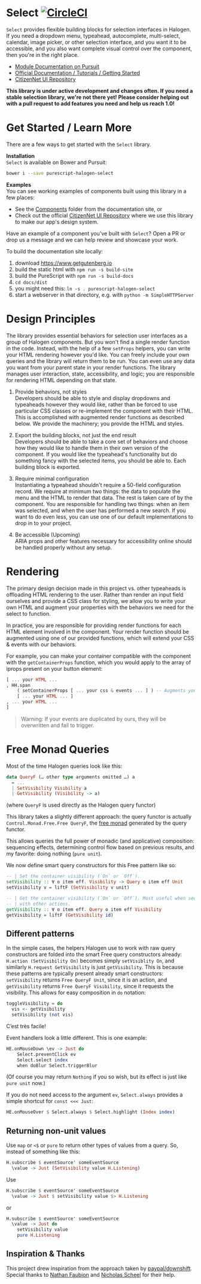 # Select [![CircleCI](https://circleci.com/gh/citizennet/purescript-halogen-select.svg?style=badge)](https://circleci.com/gh/citizennet/purescript-halogen-select)

`Select` provides flexible building blocks for selection interfaces in Halogen. If you need a dropdown menu, typeahead, autocomplete, multi-select, calendar, image picker, or other selection interface, and you want it to be accessible, and you also want complete visual control over the component, then you're in the right place.

- [Module Documentation on Pursuit](https://pursuit.purescript.org/packages/purescript-halogen-select)
- [Official Documentation / Tutorials / Getting Started](https://citizennet.github.io/purescript-halogen-select)
- [CitizenNet UI Repository](https://github.com/citizennet/purescript-ocelot)

**This library is under active development and changes often. If you need a stable selection library, we're not there yet! Please consider helping out with a pull request to add features you need and help us reach 1.0!**

# Get Started / Learn More

There are a few ways to get started with the `Select` library.

**Installation**  
`Select` is available on Bower and Pursuit:

```sh
bower i --save purescript-halogen-select
```

**Examples**  
You can see working examples of components built using this library in a few places:

- See the [Components](https://github.com/citizennet/purescript-halogen-select/tree/master/docs/src/Components) folder from the documentation site, or
- Check out the official [CitizenNet UI Repository](https://github.com/citizennet/purescript-ocelot) where we use this library to make our app's design system.

Have an example of a component you've built with `Select`? Open a PR or drop us a message and we can help review and showcase your work.

To build the documentation site locally:
1. download https://www.getgutenberg.io
2. build the static html with `npm run -s build-site`
3. build the PureScript with `npm run -s build-docs`
4. `cd docs/dist`
4. you might need this: `ln -s . purescript-halogen-select`
5. start a webserver in that directory, e.g. with `python -m SimpleHTTPServer`

# Design Principles  

The library provides essential behaviors for selection user interfaces as a group of Halogen components. But you won't find a single render function in the code. Instead, with the help of a few `setProps` helpers, you can write your HTML rendering however you'd like. You can freely include your own queries and the library will return them to be run. You can even use any data you want from your parent state in your render functions. The library manages user interaction, state, accessibility, and logic; you are responsible for rendering HTML depending on that state.

1. Provide behaviors, not styles  
Developers should be able to style and display dropdowns and typeaheads however they would like, rather than be forced to use particular CSS classes or re-implement the component with their HTML. This is accomplished with augmented render functions as described below. We provide the machinery; you provide the HTML and styles.

2. Export the building blocks, not just the end result  
Developers should be able to take a core set of behaviors and choose how they would like to handle them in their own version of the component. If you would like the typeahead's functionality but do something fancy with the selected items, you should be able to. Each building block is exported.

3. Require minimal configuration  
Instantiating a typeahead shouldn't require a 50-field configuration record. We require at minimum two things: the data to populate the menu and the HTML to render that data. The rest is taken care of by the component. You are responsible for handling two things: when an item was selected, and when the user has performed a new search. If you want to do even less, you can use one of our default implementations to drop in to your project.

4. Be accessible (Upcoming)  
ARIA props and other features necessary for accessibility online should be handled properly without any setup.


# Rendering

The primary design decision made in this project vs. other typeaheads is offloading HTML rendering to the user. Rather than render an input field ourselves and provide a CSS class for styling, we allow you to write your own HTML and augment your properties with the behaviors we need for the select to function.

In practice, you are responsible for providing render functions for each HTML element involved in the component. Your render function should be augmented using one of our provided functions, which will extend your CSS & events with our behaviors.

For example, you can make your container compatible with the component with the `getContainerProps` function, which you would apply to the array of iprops present on your button element:

```purescript
[ ... your HTML ...
, HH.span
    ( setContainerProps [ ... your css & events ... ] ) -- Augments your props with our behaviors
    [ ... your HTML ... ]
, ... your HTML ...
]
```

> Warning: If your events are duplicated by ours, they will be overwritten and fail to trigger.

# Free Monad Queries
Most of the time Halogen queries look like this:
```purescript
data QueryF (… other type arguments omitted …) a
  = ...
  | SetVisibility Visibility a
  | GetVisibility (Visibility -> a)
```
(where `QueryF` is used directly as the Halogen query functor)

This library takes a slightly different approach: the query functor is actually `Control.Monad.Free.Free QueryF`, the [free monad](https://pursuit.purescript.org/packages/purescript-free/4.2.0/docs/Control.Monad.Free) generated by the query functor.

This allows queries the full power of monadic (and applicative) composition: sequencing effects, determining control flow based on previous results, and my favorite: doing nothing (`pure unit`).

We now define smart query constructors for this Free pattern like so:
```purescript
-- | Set the container visibility (`On` or `Off`).
setVisibility :: ∀ o item eff. Visibility -> Query o item eff Unit
setVisibility v = liftF (SetVisibility v unit)

-- | Get the container visibility (`On` or `Off`). Most useful when sequenced
-- | with other actions.
getVisibility :: ∀ o item eff. Query o item eff Visibility
getVisibility = liftF (GetVisibility id)
```

## Different patterns
In the simple cases, the helpers Halogen use to work with raw query constructors are folded into the smart Free query constructors already: `H.action (SetVisibility On)` becomes simply `setVisiblity On`, and similarly `H.request GetVisibility` is just `getVisibility`. This is because these patterns are typically present already smart constructors: `setVisibility` returns `Free QueryF Unit`, since it is an action, and `getVisibility` returns `Free QueryF Visibility`, since it requests the visibility. This allows for easy composition in `do` notation:
```purescript
toggleVisibility = do
  vis <- getVisibility
  setVisibility (not vis)
```
C’est très facile!

Event handlers look a little different. This is one example:
```purescript
HE.onMouseDown \ev -> Just do
    Select.preventClick ev
    Select.select index
    when doBlur Select.triggerBlur
```
(Of course you may return `Nothing` if you so wish, but its effect is just like `pure unit` now.)

If you do not need access to the argument `ev`, `Select.always` provides a simple shortcut for `const <<< Just`:
```purescript
HE.onMouseOver $ Select.always $ Select.highlight (Index index)
```

## Returning non-unit values
Use `map` or `<$` or `pure` to return other types of values from a query. So, instead of something like this:
```purescript
H.subscribe $ eventSource' someEventSource
  \value -> Just (SetVisibility value H.Listening)
```
Use
```purescript
H.subscribe $ eventSource' someEventSource
  \value -> Just $ setVisibility value $> H.Listening
```
or
```purescript
H.subscribe $ eventSource' someEventSource
  \value -> Just do
    setVisibility value
    pure H.Listening
```

## Inspiration & Thanks

This project drew inspiration from the approach taken by [paypal/downshift](https://github.com/paypal/downshift). Special thanks to [Nathan Faubion](https://github.com/natefaubion) and [Nicholas Scheel](https://github.com/MonoidMusician) for their help.
